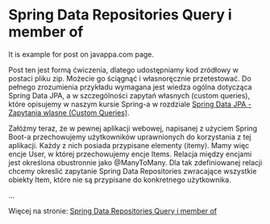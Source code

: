 # Spring Data Repositories Query i member of
It is example for post on javappa.com page.

Post ten jest formą ćwiczenia, dlatego udostępniamy kod zródłowy w postaci pliku zip. 
Możecie go ściągnąć i własnoręcznie przetestować. 
Do pełnego zrozumienia przykładu wymagana jest wiedza ogólna dotycząca Spring Data JPA, 
a w szczególności zapytań własnych (custom queries), które opisujemy w naszym kursie Spring-a 
w rozdziale <a href="https://www.javappa.com/kurs-spring/spring-data-jpa-zapytania-wlasne" target="_blank">Spring Data JPA - Zapytania wlasne (Custom Queries)</a>.

Załóżmy teraz, że w pewnej aplikacji webowej, napisanej z użyciem Spring Boot-a przechowujemy 
użytkowników uprawnionych do korzystania z tej aplikacji. Każdy z nich posiada przypisane elementy (itemy). 
Mamy więc encje User, w której przechowujemy encje Items. 
Relacja między encjami jest określona obustronnie jako @ManyToMany. 
Dla tak zdefiniowanej relacji chcemy okreslić zapytanie Spring Data Repositories zwracające wszystkie obiekty Item, 
które nie są przypisane do konkretnego użytkownika.

...

Więcej na stronie: <a href="https://www.javappa.com/blog/backend/spring-data-repositories-query-i-member-of" target="_blank">Spring Data Repositories Query i member of</a>
